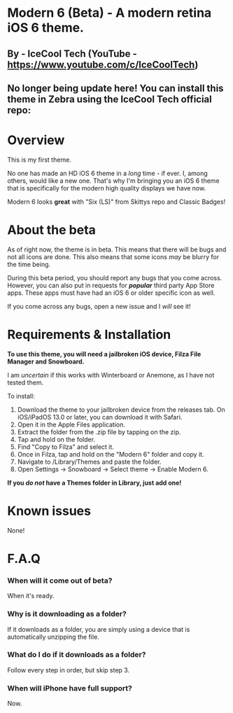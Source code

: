 # Modern 6 (Beta) - A modern retina iOS 6 theme.

## By - IceCool Tech (YouTube - https://www.youtube.com/c/IceCoolTech)

## No longer being update here! You can install this theme in Zebra using the IceCool Tech official repo:


# Overview

This is my first theme.

No one has made an HD iOS 6 theme in a *long* time - if ever. I, among others, would like a new one. That's why I'm bringing you an iOS 6 theme that is specifically for the modern high quality displays we have now. 

Modern 6 looks **great** with "Six (LS)" from Skittys repo and Classic Badges!

# About the beta

As of right now, the theme is in beta. This means that there will be bugs and not all icons are done. This also means that some icons *may* be blurry for the time being. 

During this beta period, you should report any bugs that you come across. However, you can also put in requests for ***popular*** third party App Store apps. These apps must have had an iOS 6 or older specific icon as well.

If you come across any bugs, open a new issue and I *will* see it!

# Requirements & Installation 

**To use this theme, you will need a jailbroken iOS device, Filza File Manager and Snowboard.**

I am *uncertain* if this works with Winterboard or Anemone, as I have not tested them.

To install: 

1) Download the theme to your jailbroken device from the releases tab. On iOS/iPadOS 13.0 or later, you can download it with Safari.
2) Open it in the Apple Files application. 
3) Extract the folder from the .zip file by tapping on the zip.
4) Tap and hold on the folder.
5) Find "Copy to Filza" and select it. 
6) Once in Filza, tap and hold on the "Modern 6" folder and copy it.
7) Navigate to /Library/Themes and paste the folder.
8) Open Settings -> Snowboard -> Select theme -> Enable Modern 6.

**If you *do not* have a Themes folder in Library, just add one!**

# Known issues

None!

# F.A.Q

### When will it come out of beta?

When it's ready.

### Why is it downloading as a folder?

If it downloads as a folder, you are simply using a device that is automatically unzipping the file.

### What do I do if it downloads as a folder?

Follow every step in order, but skip step 3.

### When will iPhone have full support?

Now.
 

